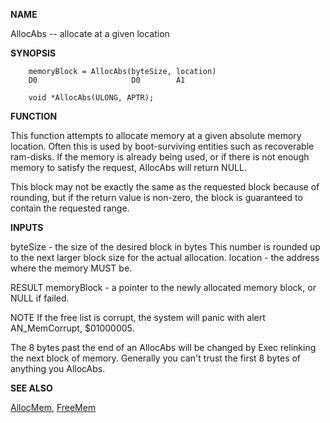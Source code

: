 
**NAME**

AllocAbs -- allocate at a given location

**SYNOPSIS**

```
    memoryBlock = AllocAbs(byteSize, location)
    D0                     D0        A1

    void *AllocAbs(ULONG, APTR);

```
**FUNCTION**

This function attempts to allocate memory at a given absolute
memory location.  Often this is used by boot-surviving entities
such as recoverable ram-disks.  If the memory is already being
used, or if there is not enough memory to satisfy the request,
AllocAbs will return NULL.

This block may not be exactly the same as the requested block
because of rounding, but if the return value is non-zero, the block
is guaranteed to contain the requested range.

**INPUTS**

byteSize - the size of the desired block in bytes
This number is rounded up to the next larger
block size for the actual allocation.
location - the address where the memory MUST be.


RESULT
memoryBlock - a pointer to the newly allocated memory block, or
NULL if failed.

NOTE
If the free list is corrupt, the system will panic with alert
AN_MemCorrupt, $01000005.

The 8 bytes past the end of an AllocAbs will be changed by Exec
relinking the next block of memory.  Generally you can't trust
the first 8 bytes of anything you AllocAbs.

**SEE ALSO**

[AllocMem](AllocMem), [FreeMem](FreeMem)

